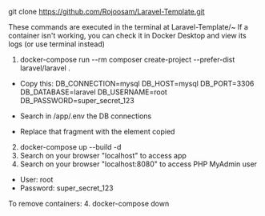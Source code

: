 git clone https://github.com/Rojoosam/Laravel-Template.git

These commands are executed in the terminal at Laravel-Template/~
If a container isn't working, you can check it in Docker Desktop and view its logs (or use terminal instead)

1. docker-compose run --rm composer create-project --prefer-dist laravel/laravel .

- Copy this: 
DB_CONNECTION=mysql
DB_HOST=mysql
DB_PORT=3306
DB_DATABASE=laravel
DB_USERNAME=root
DB_PASSWORD=super_secret_123

- Search in /app/.env the DB connections
- Replace that fragment with the element copied

2. docker-compose up --build -d
5. Search on your browser "localhost" to access app 
6. Search on your browser "localhost:8080" to access PHP MyAdmin user
- User: root
- Password: super_secret_123

To remove containers:
4. docker-compose down 